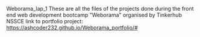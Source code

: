 Weborama_lap_1 These are all the files of the projects done during the front end web development bootcamp "Weborama" organised by Tinkerhub NSSCE
link to portfolio project: https://ashcoder232.github.io/Weborama_portfolio/#
